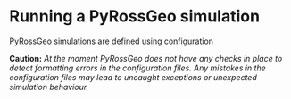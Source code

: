 # Running a PyRossGeo simulation

PyRossGeo simulations are defined using configuration





**Caution:** <i>At the moment PyRossGeo does not have any checks in place to detect formatting errors in the configuration files. Any mistakes in the configuration files may lead to uncaught exceptions or unexpected simulation behaviour.</i>